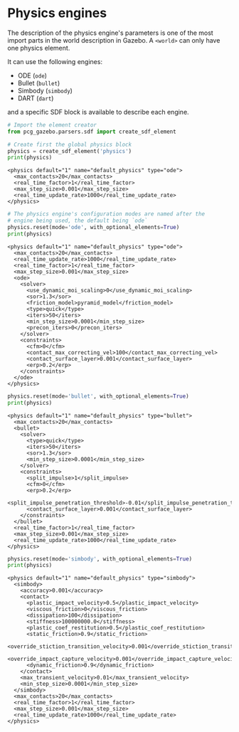 
# Physics engines

The description of the physics engine's parameters is one of the most import parts in the world description in Gazebo. A `<world>` can only have one physics element.

It can use the following engines: 

* ODE (`ode`)
* Bullet (`bullet`)
* Simbody (`simbody`)
* DART (`dart`) 

and a specific SDF block is available to describe each engine.


```python
# Import the element creator
from pcg_gazebo.parsers.sdf import create_sdf_element
```


```python
# Create first the global physics block
physics = create_sdf_element('physics')
print(physics)
```

    <physics default="1" name="default_physics" type="ode">
      <max_contacts>20</max_contacts>
      <real_time_factor>1</real_time_factor>
      <max_step_size>0.001</max_step_size>
      <real_time_update_rate>1000</real_time_update_rate>
    </physics>
    



```python
# The physics engine's configuration modes are named after the 
# engine being used, the default being `ode`
physics.reset(mode='ode', with_optional_elements=True)
print(physics)
```

    <physics default="1" name="default_physics" type="ode">
      <max_contacts>20</max_contacts>
      <real_time_update_rate>1000</real_time_update_rate>
      <real_time_factor>1</real_time_factor>
      <max_step_size>0.001</max_step_size>
      <ode>
        <solver>
          <use_dynamic_moi_scaling>0</use_dynamic_moi_scaling>
          <sor>1.3</sor>
          <friction_model>pyramid_model</friction_model>
          <type>quick</type>
          <iters>50</iters>
          <min_step_size>0.0001</min_step_size>
          <precon_iters>0</precon_iters>
        </solver>
        <constraints>
          <cfm>0</cfm>
          <contact_max_correcting_vel>100</contact_max_correcting_vel>
          <contact_surface_layer>0.001</contact_surface_layer>
          <erp>0.2</erp>
        </constraints>
      </ode>
    </physics>
    



```python
physics.reset(mode='bullet', with_optional_elements=True)
print(physics)
```

    <physics default="1" name="default_physics" type="bullet">
      <max_contacts>20</max_contacts>
      <bullet>
        <solver>
          <type>quick</type>
          <iters>50</iters>
          <sor>1.3</sor>
          <min_step_size>0.0001</min_step_size>
        </solver>
        <constraints>
          <split_impulse>1</split_impulse>
          <cfm>0</cfm>
          <erp>0.2</erp>
          <split_impulse_penetration_threshold>-0.01</split_impulse_penetration_threshold>
          <contact_surface_layer>0.001</contact_surface_layer>
        </constraints>
      </bullet>
      <real_time_factor>1</real_time_factor>
      <max_step_size>0.001</max_step_size>
      <real_time_update_rate>1000</real_time_update_rate>
    </physics>
    



```python
physics.reset(mode='simbody', with_optional_elements=True)
print(physics)
```

    <physics default="1" name="default_physics" type="simbody">
      <simbody>
        <accuracy>0.001</accuracy>
        <contact>
          <plastic_impact_velocity>0.5</plastic_impact_velocity>
          <viscous_friction>0</viscous_friction>
          <dissipation>100</dissipation>
          <stiffness>100000000.0</stiffness>
          <plastic_coef_restitution>0.5</plastic_coef_restitution>
          <static_friction>0.9</static_friction>
          <override_stiction_transition_velocity>0.001</override_stiction_transition_velocity>
          <override_impact_capture_velocity>0.001</override_impact_capture_velocity>
          <dynamic_friction>0.9</dynamic_friction>
        </contact>
        <max_transient_velocity>0.01</max_transient_velocity>
        <min_step_size>0.0001</min_step_size>
      </simbody>
      <max_contacts>20</max_contacts>
      <real_time_factor>1</real_time_factor>
      <max_step_size>0.001</max_step_size>
      <real_time_update_rate>1000</real_time_update_rate>
    </physics>
    



```python

```
